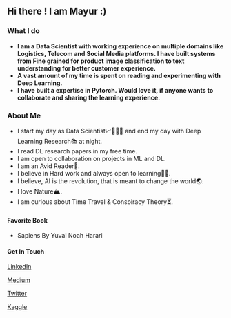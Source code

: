## Hi there ! I am Mayur :)

### What I do

   * **I am a Data Scientist with working experience on multiple domains like Logistics, Telecom and Social Media platforms. I have built systems from Fine grained for product image classification to text understanding for better customer experience.**  
   * **A vast amount of my time is spent on reading and experimenting with Deep Learning.**
   * **I have built a expertise in Pytorch. Would love it, if anyone wants to collaborate and sharing the learning experience.**

### About Me

   * I start my day as Data Scientist📈👨🏼‍💼 and end my day with Deep Learning Research📚 at night.
   * I read DL research papers in my free time.
   * I am open to collaboration on projects in ML and DL.
   * I am an Avid Reader📖.
   * I believe in Hard work and always open to learning✍🏻.
   * I believe, AI is the revolution, that is meant to change the world🌏.
   * I love Nature🏔.
   * I am curious about Time Travel & Conspiracy Theory⏳.
   
#### Favorite Book
   * Sapiens By Yuval Noah Harari
    
#### Get In Touch

 [LinkedIn](http://linkedin.com/in/mayur-jain-software-engineer/)
 
 [Medium](https://medium.com/@mayur87545)
 
 [Twitter](https://twitter.com/mayur__22/)
 
 [Kaggle](https://www.kaggle.com/mayurjain)
